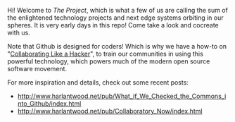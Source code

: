 Hi!  Welcome to _The Project_, which is what a few of us are calling the sum of the enlightened technology projects and next edge systems orbiting in our spheres. It is very early days in this repo! Come take a look and cocreate with us.

Note that Github is designed for coders! Which is why we have a how-to on "[Collaborating Like a Hacker](blob/master/Collaborating-Like-a-Hacker.markdown)", to train our communities in using this powerful technology, which powers much of the modern open source software movement. 

For more inspiration and details, check out some recent posts:

* http://www.harlantwood.net/pub/What_if_We_Checked_the_Commons_into_Github/index.html
* http://www.harlantwood.net/pub/Collaboratory_Now/index.html

